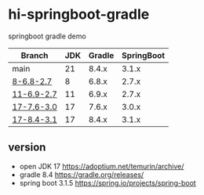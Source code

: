 # hi-springboot-gradle
springboot gradle demo

| Branch                        | JDK  | Gradle | SpringBoot |
| ----------------------------- | ---- | ------ | ---------- |
| main                          | 21   | 8.4.x  | 3.1.x      |
| [8-6.8-2.7](tree/8-6.8-2.7)   | 8    | 6.8.x  | 2.7.x      |
| [11-6.9-2.7](tree/11-6.9-2.7) | 11   | 6.9.x  | 2.7.x      |
| [17-7.6-3.0](tree/17-7.6-3.0) | 17   | 7.6.x  | 3.0.x      |
| [17-8.4-3.1](tree/17-8.4-3.1) | 17   | 8.4.x  | 3.1.x      |

## version
- open JDK 17 https://adoptium.net/temurin/archive/
- gradle 8.4 https://gradle.org/releases/
- spring boot 3.1.5 https://spring.io/projects/spring-boot


